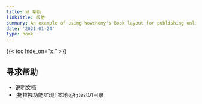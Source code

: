 ```yaml
---
title: 📊 帮助
linkTitle: 帮助
summary: An example of using Wowchemy's Book layout for publishing online courses.
date: '2021-01-24'
type: book
---
```




{{< toc hide_on="xl" >}}

## 寻求帮助

- [说明文档](0002.html)
- [拖拉拽功能实现] 本地运行test01目录